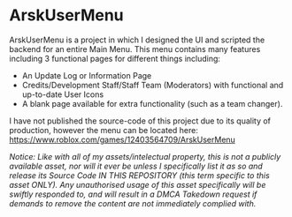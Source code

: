# ArskUserMenu

ArskUserMenu is a project in which I designed the UI and scripted the backend for an entire Main Menu. This menu contains many features including 3 functional pages for different things including:
 - An Update Log or Information Page
 - Credits/Development Staff/Staff Team (Moderators) with functional and up-to-date User Icons
 - A blank page available for extra functionality (such as a team changer).

I have not published the source-code of this project due to its quality of production, however the menu can be located here: https://www.roblox.com/games/12403564709/ArskUserMenu


*Notice: Like with all of my assets/intelectual property, this is not a publicly available asset, nor will it ever be unless I specifically list it as so and release its Source Code IN THIS REPOSITORY (this term specific to this asset ONLY). Any unauthorised usage of this asset specifically will be swiftly responded to, and will result in a DMCA Takedown request if demands to remove the content are not immediately complied with.*
